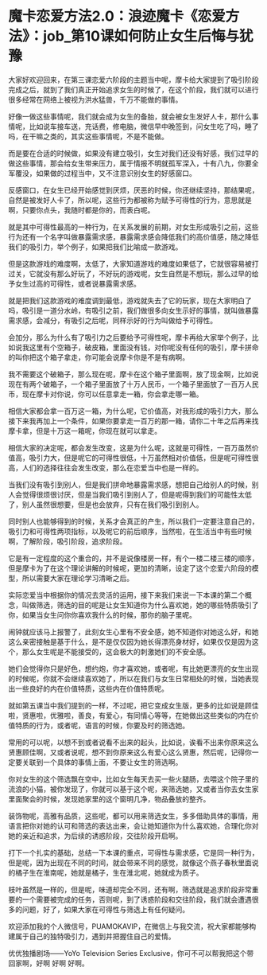 # 魔卡恋爱方法2.0：浪迹魔卡《恋爱方法》：job_第10课如何防止女生后悔与犹豫

大家好欢迎回来，在第三课恋爱六阶段的主题当中呢，摩卡给大家提到了吸引阶段完成之后，就到了我们真正开始追求女生的时候了，在这个阶段，我们就可以进行很多经常在网络上被视为洪水猛兽，千万不能做的事情。

好像一做这些事情呢，我们就会成为女生的备胎，就会被女生发好人卡，那什么事情呢，比如说车接车送，充话费，修电脑，微信早中晚签到，问女生吃了吗，睡了吗，在干嘛之类的，其实这些事情呢，不是不能做。

而是要在合适的时候做，如果没有建立吸引，女生对我们还没有好感，我们过早的做这些事情，那会给女生带来压力，属于情报不明就孤军深入，十有八九，你要全军覆没，如果做的过程当中，又不注意识别女生的好感窗口。

反感窗口，在女生已经开始感觉到厌烦，厌恶的时候，你还继续坚持，那结果呢，自然是被发好人卡了，所以呢，这些行为都被称为赋予可得性的行为，意思就是啊，只要你点头，我随时都是你的，而表白呢。

就是其中可得性最高的一种行为，在关系发展的前期，对女生形成吸引之前，这些行为还有一个名字叫做暴露需求感，暴露需求感会降低我们的高价值感，随之降低我们的吸引力，举个例子，如果把我们比喻成一款游戏。

但是这款游戏的难度啊，太低了，大家知道游戏的难度如果低了，它就很容易被打过关，它就没有那么好玩了，不好玩的游戏呢，女生自然是不想玩，那么过早的给予女生过高的可得性，或者说暴露需求感。

就是把我们这款游戏的难度调到最低，游戏就失去了它的玩家，现在大家明白了吗，吸引是一道分水岭，有吸引之前，我们做很多向女生示好的事情，就叫做暴露需求感，会减分，有吸引之后呢，同样示好的行为叫做给予可得性。

会加分，那么为什么有了吸引力之后要给予可得性呢，摩卡再给大家举个例子，比如说我这里有个空箱子，破皮箱，里面没有钱，对你呢没有任何的吸引，摩卡拼命的叫你把这个箱子拿走，你可能会说摩卡你是不是有病啊。

我不需要这个破箱子，那么现在呢，摩卡在这个箱子里面啊，放了现金啊，比如说现在有两个破箱子，一个箱子里面放了十万人民币，一个箱子里面放了一百万人民币，现在摩卡对你说，你可以任意拿走一箱，你会拿走哪一箱。

相信大家都会拿一百万这一箱，为什么呢，它价值高，对我形成的吸引力大，那么接下来我再加上一个条件，如果你要拿走一百万的那一箱，请你二十年之后再来找摩卡拿，但是十万这一箱呢，你现在就可以拿走。

相信大家的决定呢，都会发生改变，这是为什么呢，这就是可得性，一百万虽然价值高，吸引力大，但是呢它的可得性很低，十万虽然相对价值低，但是呢可得性很高，人们的选择往往会发生改变，那么在恋爱当中也是一样的。

当我们没有吸引到别人，但是我们拼命地暴露需求感，想把自己给别人的时候，别人会觉得很烦很讨厌，但是当我们吸引到别人了，但是呢得到我们的可能性太低了，别人虽然很想要，但是也会放弃，只有在我们吸引到别人。

同时别人也能够得到的时候，关系才会真正的产生，所以我们一定要注意自己的，吸引力和可得性两项指标，以及呢它的前后顺序，当然啦，在生活当中有些时候啊，了解阶段，吸引阶段，追求阶段。

它是有一定程度的这个重合的，并不是说像楼房一样，有个一楼二楼三楼的顺序，但是摩卡为了在这个理论讲解的时候呢，更加的清晰，设定了这个恋爱六阶段的模型，所以需要大家在理论学习清晰之后。

实际恋爱当中根据你的情况去灵活的运用，接下来我们来说一下本课的第二个概念，叫做筛选，筛选的目的呢是让女生知道你为什么喜欢她，她的哪些特质吸引了你，如果当女生问你你喜欢我什么的时候，那你的脑子里呢。

闹钟就应该马上报警了，此刻女生心里有不安全感，她不知道你对她这么好，和她这么亲密接触是基于什么，是不是仅仅因为她长得漂亮身材好，如果仅仅是因为这个，那么女生呢是不能接受的，这会极大的刺激她们的不安全感。

她们会觉得你只是好色，想约炮，你才喜欢她，或者呢，有比她更漂亮的女生出现的时候呢，你就不会继续喜欢她了，所以在我们与女生日常相处的时候，当她表现出一些良好的内在价值特质，这些内在价值特质呢。

就如第五课当中我们提到的一样，不过呢，把它变成女生版，更多的比如说是顾佳啦，贤惠啦，优雅啦，善良，有爱心，有同情心等等，在她做出这些类似的内在价值特质的行为，或者呢，语言的时候，你要及时的筛选她。

常用的可以呢，以想不到或者说看不出来的起头，比如说，诶看不出来你原来这么贤惠顾佳啊，又或者说呢，想不到你原来这么有爱心这么贤惠，然后呢，记得你一定要关联到一个具体的事情上面，不要让女生的筛选啊。

你对女生的这个筛选飘在空中，比如女生每天去买一些火腿肠，去喂这个院子里的流浪的小猫，被你发现了，你就可以基于这个呢，来筛选她，又或者当你去女生家里面聚会的时候，发现她家里的这个窗明几净，物品叠放的整齐。

装饰物呢，高雅有品质，这些呢，都可以用来筛选女生，多多借助具体的事情，用语言把你对她的认可和筛选的表达出来，会让她知道你为什么喜欢她，合理化你对她的亲近和追求，为后续的诱惑阶段，交往阶段开启啊。

打下一个扎实的基础，总结一下本课的重点，可得性与需求感，它是同一种行为，但是呢，因为出现在不同的时间，就会带来不同的感觉，就像这个燕子春秋里面说的橘子生在淮南呢，她就是橘子，生在淮北呢，她就成为质子。

枝叶虽然是一样的，但是呢，味道却完全不同，还有啊，筛选就是追求阶段非常重要的一个需要被完成的任务，否则呢，到了诱惑阶段和交往阶段，我们就会遭遇很多的问题，好了，如果大家在可得性与筛选上有任何疑问。

欢迎添加我的个人微信号，PUAMOKAVIP，在微信上与我交流，祝大家都能够构建属于自己的独特吸引力，遇到并把握住自己的爱情。

优优独播剧场——YoYo Television Series Exclusive，你可不可以帮我把这个带回家啊，好啊 好啊 好啊。

